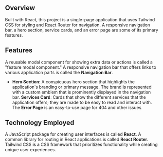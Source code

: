 ## Overview

Built with React, this project is a single-page application that uses Tailwind CSS for styling and React Router for navigation. A responsive navigation bar, a hero section, service cards, and an error page are some of its primary features.


## Features

A reusable modal component for showing extra data or actions is called a "feature modal component."
A responsive navigation bar that offers links to various application parts is called the **Navigation Bar**.
- **Hero Section**: A conspicuous hero section that highlights the application's branding or primary message.
The brand is represented with a custom emblem that is prominently displayed in the navigation bar.
**Services Card**: Cards that show the different services that the application offers; they are made to be easy to read and interact with.
The **Error Page** is an easy-to-use page for 404 and other issues.

## Technology Employed


A JavaScript package for creating user interfaces is called **React**.
A common library for routing in React applications is called **React Router**.
Tailwind CSS is a CSS framework that prioritizes functionality while creating unique user experiences.
